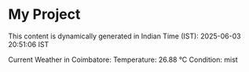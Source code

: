 # My Project

This content is dynamically generated in Indian Time (IST): 2025-06-03 20:51:06 IST


Current Weather in Coimbatore:
Temperature: 26.88 °C
Condition: mist

